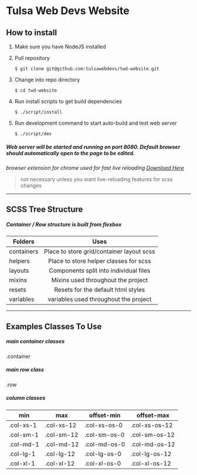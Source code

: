 # Tulsa Web Devs Website

## How to install
1. Make sure you have NodeJS installed
2. Pull repository

    `$ git clone git@github.com:tulsawebdevs/twd-website.git`
3. Change into repo directory

    `$ cd twd-website`
4. Run install scripts to get build dependencies

    `$ ./script/install`
5. Run development command to start auto-build and test web server

    `$ ./script/dev`

##### Web server will be started and running on port 8080. Default browser should automatically open to the page to be edited.

*browser extension for chrome used for fast live reloading [Download Here](https://chrome.google.com/webstore/detail/livereload/jnihajbhpnppcggbcgedagnkighmdlei)*
> not necessary unless you want live-reloading features for scss changes

___

## SCSS Tree Structure

##### Container / Row structure is built from flexbox

| Folders        | Uses         |
| ---------------|:-------------:|
| containers     | Place to store grid/container layout scss  |
| helpers        | Place to store helper classes for scss     |
| layouts        | Components split into individual files     |
| mixins         | Mixins used throughout the project         |
| resets         | Resets for the default html styles         |
| variables      | variables used throughout the project      |

___

## Examples Classes To Use

##### main container classes
.container

##### main row class
.row

##### column classes
| min      | max       |  offset-min    | offset-max  |
|----------|-----------|----------------|-------------|
|.col-xs-1 | .col-xs-12| .col-xs-os-0   |.col-xs-os-12|
|.col-sm-1 | .col-sm-12| .col-sm-os-0   |.col-sm-os-12|
|.col-md-1 | .col-md-12| .col-md-os-0   |.col-md-os-12|
|.col-lg-1 | .col-lg-12| .col-lg-os-0   |.col-lg-os-12|
|.col-xl-1 | .col-xl-12| .col-xl-os-0   |.col-xl-os-12|
